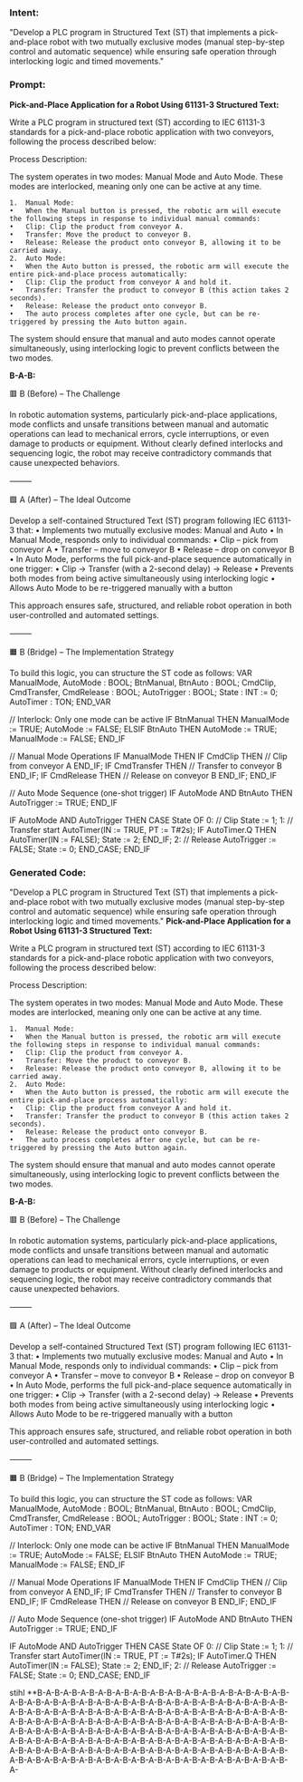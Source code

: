 ### Intent:
"Develop a PLC program in Structured Text (ST) that implements a pick-and-place robot with two mutually exclusive modes (manual step-by-step control and automatic sequence) while ensuring safe operation through interlocking logic and timed movements."

### Prompt:
**Pick-and-Place Application for a Robot Using 61131-3 Structured Text:**

Write a PLC program in structured text (ST) according to IEC 61131-3 standards for a pick-and-place robotic application with two conveyors, following the process described below:

Process Description:

The system operates in two modes: Manual Mode and Auto Mode. These modes are interlocked, meaning only one can be active at any time.

	1.	Manual Mode:
	•	When the Manual button is pressed, the robotic arm will execute the following steps in response to individual manual commands:
	•	Clip: Clip the product from conveyor A.
	•	Transfer: Move the product to conveyor B.
	•	Release: Release the product onto conveyor B, allowing it to be carried away.
	2.	Auto Mode:
	•	When the Auto button is pressed, the robotic arm will execute the entire pick-and-place process automatically:
	•	Clip: Clip the product from conveyor A and hold it.
	•	Transfer: Transfer the product to conveyor B (this action takes 2 seconds).
	•	Release: Release the product onto conveyor B.
	•	The auto process completes after one cycle, but can be re-triggered by pressing the Auto button again.

The system should ensure that manual and auto modes cannot operate simultaneously, using interlocking logic to prevent conflicts between the two modes.

**B-A-B:**

🟥 B (Before) – The Challenge

In robotic automation systems, particularly pick-and-place applications, mode conflicts and unsafe transitions between manual and automatic operations can lead to mechanical errors, cycle interruptions, or even damage to products or equipment. Without clearly defined interlocks and sequencing logic, the robot may receive contradictory commands that cause unexpected behaviors.

⸻

🟩 A (After) – The Ideal Outcome

Develop a self-contained Structured Text (ST) program following IEC 61131-3 that:
	•	Implements two mutually exclusive modes: Manual and Auto
	•	In Manual Mode, responds only to individual commands:
	•	Clip – pick from conveyor A
	•	Transfer – move to conveyor B
	•	Release – drop on conveyor B
	•	In Auto Mode, performs the full pick-and-place sequence automatically in one trigger:
	•	Clip → Transfer (with a 2-second delay) → Release
	•	Prevents both modes from being active simultaneously using interlocking logic
	•	Allows Auto Mode to be re-triggered manually with a button

This approach ensures safe, structured, and reliable robot operation in both user-controlled and automated settings.

⸻

🟧 B (Bridge) – The Implementation Strategy

To build this logic, you can structure the ST code as follows:
VAR
    ManualMode, AutoMode : BOOL;
    BtnManual, BtnAuto : BOOL;
    CmdClip, CmdTransfer, CmdRelease : BOOL;
    AutoTrigger : BOOL;
    State : INT := 0;
    AutoTimer : TON;
END_VAR

// Interlock: Only one mode can be active
IF BtnManual THEN
    ManualMode := TRUE;
    AutoMode := FALSE;
ELSIF BtnAuto THEN
    AutoMode := TRUE;
    ManualMode := FALSE;
END_IF

// Manual Mode Operations
IF ManualMode THEN
    IF CmdClip THEN
        // Clip from conveyor A
    END_IF;
    IF CmdTransfer THEN
        // Transfer to conveyor B
    END_IF;
    IF CmdRelease THEN
        // Release on conveyor B
    END_IF;
END_IF

// Auto Mode Sequence (one-shot trigger)
IF AutoMode AND BtnAuto THEN
    AutoTrigger := TRUE;
END_IF

IF AutoMode AND AutoTrigger THEN
    CASE State OF
        0: 
            // Clip
            State := 1;
        1:
            // Transfer start
            AutoTimer(IN := TRUE, PT := T#2s);
            IF AutoTimer.Q THEN
                AutoTimer(IN := FALSE);
                State := 2;
            END_IF;
        2:
            // Release
            AutoTrigger := FALSE;
            State := 0;
    END_CASE;
END_IF

### Generated Code:
"Develop a PLC program in Structured Text (ST) that implements a pick-and-place robot with two mutually exclusive modes (manual step-by-step control and automatic sequence) while ensuring safe operation through interlocking logic and timed movements."
**Pick-and-Place Application for a Robot Using 61131-3 Structured Text:**

Write a PLC program in structured text (ST) according to IEC 61131-3 standards for a pick-and-place robotic application with two conveyors, following the process described below:

Process Description:

The system operates in two modes: Manual Mode and Auto Mode. These modes are interlocked, meaning only one can be active at any time.

	1.	Manual Mode:
	•	When the Manual button is pressed, the robotic arm will execute the following steps in response to individual manual commands:
	•	Clip: Clip the product from conveyor A.
	•	Transfer: Move the product to conveyor B.
	•	Release: Release the product onto conveyor B, allowing it to be carried away.
	2.	Auto Mode:
	•	When the Auto button is pressed, the robotic arm will execute the entire pick-and-place process automatically:
	•	Clip: Clip the product from conveyor A and hold it.
	•	Transfer: Transfer the product to conveyor B (this action takes 2 seconds).
	•	Release: Release the product onto conveyor B.
	•	The auto process completes after one cycle, but can be re-triggered by pressing the Auto button again.

The system should ensure that manual and auto modes cannot operate simultaneously, using interlocking logic to prevent conflicts between the two modes.

**B-A-B:**

🟥 B (Before) – The Challenge

In robotic automation systems, particularly pick-and-place applications, mode conflicts and unsafe transitions between manual and automatic operations can lead to mechanical errors, cycle interruptions, or even damage to products or equipment. Without clearly defined interlocks and sequencing logic, the robot may receive contradictory commands that cause unexpected behaviors.

⸻

🟩 A (After) – The Ideal Outcome

Develop a self-contained Structured Text (ST) program following IEC 61131-3 that:
	•	Implements two mutually exclusive modes: Manual and Auto
	•	In Manual Mode, responds only to individual commands:
	•	Clip – pick from conveyor A
	•	Transfer – move to conveyor B
	•	Release – drop on conveyor B
	•	In Auto Mode, performs the full pick-and-place sequence automatically in one trigger:
	•	Clip → Transfer (with a 2-second delay) → Release
	•	Prevents both modes from being active simultaneously using interlocking logic
	•	Allows Auto Mode to be re-triggered manually with a button

This approach ensures safe, structured, and reliable robot operation in both user-controlled and automated settings.

⸻

🟧 B (Bridge) – The Implementation Strategy

To build this logic, you can structure the ST code as follows:
VAR
    ManualMode, AutoMode : BOOL;
    BtnManual, BtnAuto : BOOL;
    CmdClip, CmdTransfer, CmdRelease : BOOL;
    AutoTrigger : BOOL;
    State : INT := 0;
    AutoTimer : TON;
END_VAR

// Interlock: Only one mode can be active
IF BtnManual THEN
    ManualMode := TRUE;
    AutoMode := FALSE;
ELSIF BtnAuto THEN
    AutoMode := TRUE;
    ManualMode := FALSE;
END_IF

// Manual Mode Operations
IF ManualMode THEN
    IF CmdClip THEN
        // Clip from conveyor A
    END_IF;
    IF CmdTransfer THEN
        // Transfer to conveyor B
    END_IF;
    IF CmdRelease THEN
        // Release on conveyor B
    END_IF;
END_IF

// Auto Mode Sequence (one-shot trigger)
IF AutoMode AND BtnAuto THEN
    AutoTrigger := TRUE;
END_IF

IF AutoMode AND AutoTrigger THEN
    CASE State OF
        0: 
            // Clip
            State := 1;
        1:
            // Transfer start
            AutoTimer(IN := TRUE, PT := T#2s);
            IF AutoTimer.Q THEN
                AutoTimer(IN := FALSE);
                State := 2;
            END_IF;
        2:
            // Release
            AutoTrigger := FALSE;
            State := 0;
    END_CASE;
END_IF

 stihl
**B-A-B-A-B-A-B-A-B-A-B-A-B-A-B-A-B-A-B-A-B-A-B-A-B-A-B-A-B-A-B-A-B-A-B-A-B-A-B-A-B-A-B-A-B-A-B-A-B-A-B-A-B-A-B-A-B-A-B-A-B-A-B-A-B-A-B-A-B-A-B-A-B-A-B-A-B-A-B-A-B-A-B-A-B-A-B-A-B-A-B-A-B-A-B-A-B-A-B-A-B-A-B-A-B-A-B-A-B-A-B-A-B-A-B-A-B-A-B-A-B-A-B-A-B-A-B-A-B-A-B-A-B-A-B-A-B-A-B-A-B-A-B-A-B-A-B-A-B-A-B-A-B-A-B-A-B-A-B-A-B-A-B-A-B-A-B-A-B-A-B-A-B-A-B-A-B-A-B-A-B-A-B-A-B-A-B-A-B-A-B-A-B-A-B-A-B-A-B-A-B-A-B-A-B-A-B-A-B-A-B-A-B-A-B-A-B-A-B-A-B-A-B-A-B-A-B-A-B-A-B-A-B-A-B-A-B-A-B-A-B-A-B-A-B-A-B-A-B-A-B-A-B-A-
